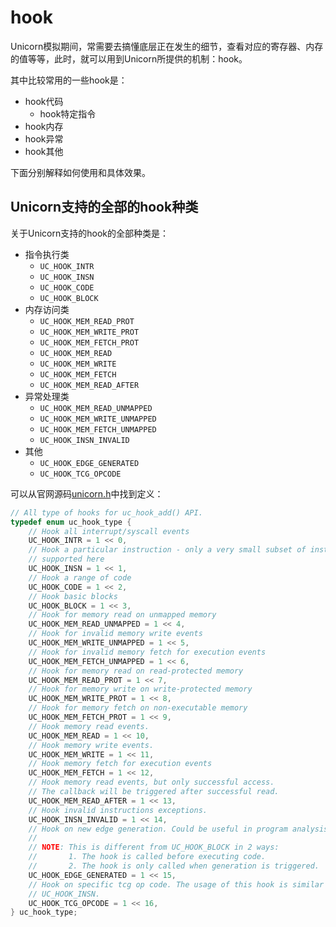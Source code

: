 # hook

Unicorn模拟期间，常需要去搞懂底层正在发生的细节，查看对应的寄存器、内存的值等等，此时，就可以用到Unicorn所提供的机制：hook。

其中比较常用的一些hook是：

* hook代码
  * hook特定指令
* hook内存
* hook异常
* hook其他

下面分别解释如何使用和具体效果。

## Unicorn支持的全部的hook种类

关于Unicorn支持的hook的全部种类是：

* 指令执行类
  * `UC_HOOK_INTR`
  * `UC_HOOK_INSN`
  * `UC_HOOK_CODE`
  * `UC_HOOK_BLOCK`
* 内存访问类
  * `UC_HOOK_MEM_READ_PROT`
  * `UC_HOOK_MEM_WRITE_PROT`
  * `UC_HOOK_MEM_FETCH_PROT`
  * `UC_HOOK_MEM_READ`
  * `UC_HOOK_MEM_WRITE`
  * `UC_HOOK_MEM_FETCH`
  * `UC_HOOK_MEM_READ_AFTER`
* 异常处理类
  * `UC_HOOK_MEM_READ_UNMAPPED`
  * `UC_HOOK_MEM_WRITE_UNMAPPED`
  * `UC_HOOK_MEM_FETCH_UNMAPPED`
  * `UC_HOOK_INSN_INVALID`
* 其他
  * `UC_HOOK_EDGE_GENERATED`
  * `UC_HOOK_TCG_OPCODE`

可以从官网源码[unicorn.h](https://github.com/unicorn-engine/unicorn/blob/master/include/unicorn/unicorn.h)中找到定义：

```c
// All type of hooks for uc_hook_add() API.
typedef enum uc_hook_type {
    // Hook all interrupt/syscall events
    UC_HOOK_INTR = 1 << 0,
    // Hook a particular instruction - only a very small subset of instructions
    // supported here
    UC_HOOK_INSN = 1 << 1,
    // Hook a range of code
    UC_HOOK_CODE = 1 << 2,
    // Hook basic blocks
    UC_HOOK_BLOCK = 1 << 3,
    // Hook for memory read on unmapped memory
    UC_HOOK_MEM_READ_UNMAPPED = 1 << 4,
    // Hook for invalid memory write events
    UC_HOOK_MEM_WRITE_UNMAPPED = 1 << 5,
    // Hook for invalid memory fetch for execution events
    UC_HOOK_MEM_FETCH_UNMAPPED = 1 << 6,
    // Hook for memory read on read-protected memory
    UC_HOOK_MEM_READ_PROT = 1 << 7,
    // Hook for memory write on write-protected memory
    UC_HOOK_MEM_WRITE_PROT = 1 << 8,
    // Hook for memory fetch on non-executable memory
    UC_HOOK_MEM_FETCH_PROT = 1 << 9,
    // Hook memory read events.
    UC_HOOK_MEM_READ = 1 << 10,
    // Hook memory write events.
    UC_HOOK_MEM_WRITE = 1 << 11,
    // Hook memory fetch for execution events
    UC_HOOK_MEM_FETCH = 1 << 12,
    // Hook memory read events, but only successful access.
    // The callback will be triggered after successful read.
    UC_HOOK_MEM_READ_AFTER = 1 << 13,
    // Hook invalid instructions exceptions.
    UC_HOOK_INSN_INVALID = 1 << 14,
    // Hook on new edge generation. Could be useful in program analysis.
    //
    // NOTE: This is different from UC_HOOK_BLOCK in 2 ways:
    //       1. The hook is called before executing code.
    //       2. The hook is only called when generation is triggered.
    UC_HOOK_EDGE_GENERATED = 1 << 15,
    // Hook on specific tcg op code. The usage of this hook is similar to
    // UC_HOOK_INSN.
    UC_HOOK_TCG_OPCODE = 1 << 16,
} uc_hook_type;
```
